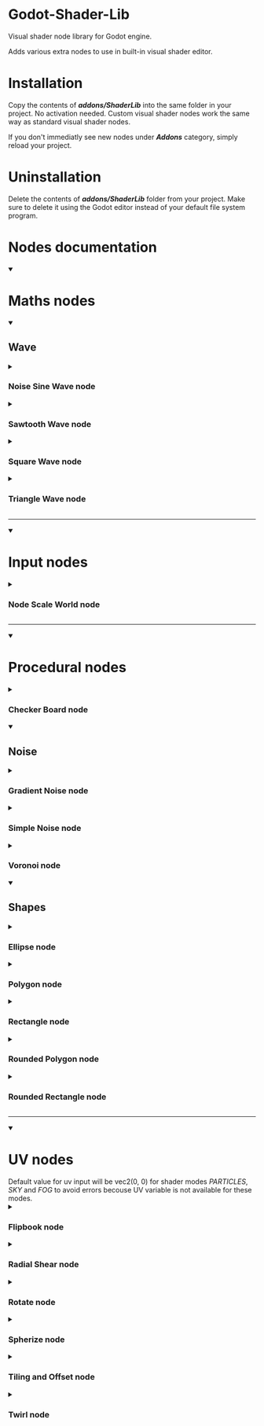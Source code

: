 # Godot-Shader-Lib
Visual shader node library for Godot engine.

Adds various extra nodes to use in built-in visual shader editor.
# Installation
Copy the contents of **_addons/ShaderLib_** into the same folder in your project. No activation needed. Custom visual shader nodes work the same way as standard visual shader nodes.

If you don't immediatly see new nodes under **_Addons_** category, simply reload your project.
# Uninstallation
Delete the contents of **_addons/ShaderLib_** folder from your project. Make sure to delete it using the Godot editor instead of your default file system program.
# Nodes documentation
<details open>
<summary><h1>Maths nodes</h1></summary>
<details open>
<summary><h2>Wave</h2></summary>
<details>
<summary><h3>Noise Sine Wave node</h3></summary>
Returns the sine of the value of input <b><i>in</i></b>. For variance, psuedo-random noise is added to the amplitude of the sine wave, within a range determined by input <b><i>min max</i></b>.
<hr>

**Inputs**
|Name|Type|Binding|Description|
|---|---|---|---|
|in|Dynamic vector|none|Input value|
|min max|vec2|none|Minimum and Maximum values for noise intensity|
  
**Outputs**
|Name|Type|Binding|Description|
|---|---|---|---|
|out|Dynamic vector|None|Output value|
___
</details>
<details>
<summary><h3>Sawtooth Wave node</h3></summary>
Returns a sawtooth wave from the value of input <b><i>in</i></b>. Resulting output values will be between -1 and 1.
<hr>

**Inputs**
|Name|Type|Binding|Description|
|---|---|---|---|
|in|Dynamic vector|none|Input value|
  
**Outputs**
|Name|Type|Binding|Description|
|---|---|---|---|
|out|Dynamic vector|None|Output value|
___
</details>
<details>
<summary><h3>Square Wave node</h3></summary>
Returns a square wave from the value of input <b><i>in</i></b>. Resulting output values will be between -1 and 1.
<hr>

**Inputs**
|Name|Type|Binding|Description|
|---|---|---|---|
|in|Dynamic vector|none|Input value|
  
**Outputs**
|Name|Type|Binding|Description|
|---|---|---|---|
|out|Dynamic vector|None|Output value|
___
</details>
<details>
<summary><h3>Triangle Wave node</h3></summary>
Returns a triangle wave from the value of input <b><i>in</i></b>. Resulting output values will be between -1 and 1.
<hr>

**Inputs**
|Name|Type|Binding|Description|
|---|---|---|---|
|in|Dynamic vector|none|Input value|
  
**Outputs**
|Name|Type|Binding|Description|
|---|---|---|---|
|out|Dynamic vector|None|Output value|
___
</details>
</details>
</details>
<hr>
<details open>
<summary><h1>Input nodes</h1></summary>
<details>
<summary><h3>Node Scale World node</h3></summary>
Provides accees to node scale in world space.
<hr>

**Outputs**
|Name|Type|Binding|Description|
|---|---|---|---|
|scale|vec3|None|Node/object scale in world space|
___
</details>
</details>
<hr>
<details open>
<summary><h1>Procedural nodes</h1></summary>
<details>
<summary><h3>Checker Board node</h3></summary>
Generates a checkerboard of alternating colors between inputs <b><i>color A</i></b> and <b><i>color B</i></b> based on input UV.
<hr>  

**Inputs**
|Name|Type|Binding|Description|
|---|---|---|---|
|uv|vec2|UV|Input UV value|
|color a|vec3|none|First checker color|
|color b|vec3|none|Second checker color|
|frequency|vec2|none|Scale of checkerboard per axis|
  
**Outputs**
|Name|Type|Binding|Description|
|---|---|---|---|
|output|vec3|None|Output checkerboard value|
___
</details>
<details open>
<summary><h2>Noise</h2></summary>
<details>
<summary><h3>Gradient Noise node</h3></summary>
Generates a gradient, or Perlin noise based on input UV. The resulting <b><i>output</i></b> values will be between -1 and 1.
<hr>

**Inputs**
|Name|Type|Binding|Description|
|---|---|---|---|
|uv|vec2|UV|Input UV value|
|scale|float|none|Noise scale|
  
**Outputs**
|Name|Type|Binding|Description|
|---|---|---|---|
|output|float|None|Output noise value|
___
</details>
<details>
<summary><h3>Simple Noise node</h3></summary>
Generates a simplex, or value noise based on input UV. The resulting <b><i>output</i></b> values will be between 0 and 1.
<hr>

**Inputs**
|Name|Type|Binding|Description|
|---|---|---|---|
|uv|vec2|UV|Input UV value|
|scale|float|none|Noise scale|
  
**Outputs**
|Name|Type|Binding|Description|
|---|---|---|---|
|output|float|None|Output noise value|
___
</details>
<details>
<summary><h3>Voronoi node</h3></summary>
Generates a Voronoi or Worley noise based on input UV. Voronoi noise is generated by calculating distances between a pixel and a lattice of points. By offsetting these points by a pseudo-random number, controlled by <b><i>angle offset</i></b>, a cluster of cells can be generated.
<hr>

**Inputs**
|Name|Type|Binding|Description|
|---|---|---|---|
|uv|vec2|UV|Input UV value|
|cell density|float|none|Density of generated cells|
|angle offset|float|none|Offset values for points|
  
**Outputs**
|Name|Type|Binding|Description|
|---|---|---|---|
|output|float|None|Output noise value|
|cells|float|None|Raw cell data|
___
</details>
</details>
<details open>
<summary><h2>Shapes</h2></summary>
<details>
<summary><h3>Ellipse node</h3></summary>
Generates an ellipse shape based on input UV at the size specified by inputs <b><i>width</i></b> and <b><i>height</i></b>. The generated shape can be offset or tiled by connecting a <b><i>TilingAndOffset</i></b> node. Note that in order to preserve the ability to offset the shape within the UV space the shape will not automatically repeat if tiled. To achieve a repeating dot effect first connect your <b><i>TilingAndOffset</i></b> output through a <b><i>Fract</i></b> node.
<hr>

**Inputs**
|Name|Type|Binding|Description|
|---|---|---|---|
|uv|vec2|UV|Input UV value|
|width|float|none|Ellipse width|
|height|float|none|Ellipse height|
  
**Outputs**
|Name|Type|Binding|Description|
|---|---|---|---|
|output|float|None|Output ellipse value|
___
</details>
<details>
<summary><h3>Polygon node</h3></summary>
Generates a regular polygon shape based on input UV at the size specified by inputs <b><i>width</i></b> and <b><i>height</i></b>. The polygon's amount of sides is determined by input <b><i>sides</i></b>. The generated shape can be offset or tiled by connecting a <b><i>TilingAndOffset</i></b> node. Note that in order to preserve the ability to offset the shape within the UV space the shape will not automatically repeat if tiled. To achieve a repeating polygon effect first connect your <b><i>TilingAndOffset</i></b> output through a <b><i>Fract</i></b> node.
<hr>

**Inputs**
|Name|Type|Binding|Description|
|---|---|---|---|
|uv|vec2|UV|Input UV value|
|sides|int|none|Number of sides of the polygon|
|width|float|none|Polygon width|
|height|float|none|Polygon height|
  
**Outputs**
|Name|Type|Binding|Description|
|---|---|---|---|
|output|float|None|Output polygon value|
___
</details>
<details>
<summary><h3>Rectangle node</h3></summary>
Generates a rectangle shape based on input UV at the size specified by inputs <b><i>width</i></b> and <b><i>height</i></b>. The generated shape can be offset or tiled by connecting a <b><i>TilingAndOffset</i></b> node. Note that in order to preserve the ability to offset the shape within the UV space the shape will not automatically repeat if tiled. To achieve a repeating rectangle effect first connect your <b><i>TilingAndOffset</i></b> output through a <b><i>Fract</i></b> node.
<hr>

**Inputs**
|Name|Type|Binding|Description|
|---|---|---|---|
|uv|vec2|UV|Input UV value|
|width|float|none|Rectangle width|
|height|float|none|Rectangle height|
  
**Outputs**
|Name|Type|Binding|Description|
|---|---|---|---|
|output|float|None|Output rectangle value|
___
</details>
<details>
<summary><h3>Rounded Polygon node</h3></summary>
Generates a rounded polygon shape based on input UV at the size specified by inputs <b><i>width</i></b> and <b><i>height</i></b>. The polygon's amount of sides is determined by input <b><i>sides</i></b>. The radius of each corner is defined by input <b><i>roundnesss</i></b>. The generated shape can be offset or tiled by connecting a <b><i>TilingAndOffset</i></b> node. Note that in order to preserve the ability to offset the shape within the UV space the shape will not automatically repeat if tiled. To achieve a repeating rounded polygon effect first connect your <b><i>TilingAndOffset</i></b> output through a <b><i>Fract</i></b> node.
<hr>

**Inputs**
|Name|Type|Binding|Description|
|---|---|---|---|
|uv|vec2|UV|Input UV value|
|width|float|none|Rounded polygon width|
|height|float|none|Rounded polygon height|
|sides|int|none|Number of sides of the polygon|
|roundness|float|none|Corner radius|
  
**Outputs**
|Name|Type|Binding|Description|
|---|---|---|---|
|output|float|None|Output rounded polygon value|
___
</details>
<details>
<summary><h3>Rounded Rectangle node</h3></summary>
Generates a rounded rectangle shape based on input UV at the size specified by inputs <b><i>width</i></b> and <b><i>height</i></b>. The radius of each corner is defined by input <b><i>radius</i></b>. The generated shape can be offset or tiled by connecting a <b><i>TilingAndOffset</i></b> node. Note that in order to preserve the ability to offset the shape within the UV space the shape will not automatically repeat if tiled. To achieve a repeating rounded rectangle effect first connect your <b><i>TilingAndOffset</i></b> output through a <b><i>Fract</i></b> node.
<hr>

**Inputs**
|Name|Type|Binding|Description|
|---|---|---|---|
|uv|vec2|UV|Input UV value|
|width|float|none|Rounded rectangle width|
|height|float|none|Rounded rectangle height|
|radius|float|none|Corner radius|
  
**Outputs**
|Name|Type|Binding|Description|
|---|---|---|---|
|output|float|None|Output rounded rectangle value|
___
</details>
</details>
</details>
<hr>
<details open>
<summary><h1>UV nodes</h1></summary>
Default value for uv input will be vec2(0, 0) for shader modes <i>PARTICLES</i>, <i>SKY</i> and <i>FOG</i> to avoid errors becouse UV variable is not available for these modes.
<details>
<summary><h3>Flipbook node</h3></summary>
Creates a flipbook, or texture sheet animation, of the UVs supplied to input UV. The amount of tiles on the sheet are defined by the values of the inputs <b><i>rows</i></b> and <b><i>columns</i></b>.<br><br>
<i>This node is only available in shader modes SPATIAL and CANVAS ITEM.</i>
This node can be used to create a texture animation functionality, commonly used for particle effects and sprites.
<hr>

**Inputs**
|Name|Type|Binding|Description|
|---|---|---|---|
|uv|vec2|UV|Input UV value|
|rows|int|none|Amount of horizontal tiles in texture sheet|
|columns|int|none|Amount of vertical tiles in texture sheet|
|start frame|int|none|Start tile index texture sheet|
|end frame|int|none|End tile index texture sheet|
|anim speed|float|none|Animation speed|

**Outputs**
|Name|Type|Binding|Description|
|---|---|---|---|
|uv|vec2|None|Output UV value|
___
</details>
<details>
<summary><h3>Radial Shear node</h3></summary>
Applies a radial shear warping effect similar to a wave to the value of input UV.
<hr>

**Inputs**
|Name|Type|Binding|Description|
|---|---|---|---|
|uv|vec2|UV|Input UV value|
|center|vec2|none|Center reference point|
|strength|float|none|Strength of the effect|
|offset|vec2|none|Individual channel offsets|

**Outputs**
|Name|Type|Binding|Description|
|---|---|---|---|
|uv|vec2|None|Output UV value|
___
</details>
<details>
<summary><h3>Rotate node</h3></summary>
Rotates value of input UV around a reference point defined by input <b><i>center</i></b> by the amount of input <b><i>rotation</i></b>.
<hr>

**Inputs**
|Name|Type|Binding|Description|
|---|---|---|---|
|uv|vec2|UV|Input UV value|
|center|vec2|none|Center reference point|
|rotation|float|none|Rotation amount in radians|
|use degrees|bool|none|Use degrees instead of radians for <b><i>rotation</i></b> amount|

**Outputs**
|Name|Type|Binding|Description|
|---|---|---|---|
|uv|vec2|None|Output UV value|
___
</details>
<details>
<summary><h3>Spherize node</h3></summary>
Applies a spherical warping effect similar to a fisheye camera lens to the value of input UV.
<hr>

**Inputs**
|Name|Type|Binding|Description|
|---|---|---|---|
|uv|vec2|UV|Input UV value|
|center|vec2|none|Center reference point|
|strength|float|none|Strength of the effect|
|offset|vec2|none|Individual channel offsets|

**Outputs**
|Name|Type|Binding|Description|
|---|---|---|---|
|uv|vec2|None|Output UV value|
___
</details>
<details>
<summary><h3>Tiling and Offset node</h3></summary>
Tiles and offsets the value of input UV by the inputs <b><i>tiling</i></b> and <b><i>offset</i></b> respectively. This is commonly used for detail maps and scrolling textures over TIME.
<hr>

**Inputs**
|Name|Type|Binding|Description|
|---|---|---|---|
|uv|vec2|UV|Input UV value|
|tiling|vec2|none|Amount of tiling to apply per channel|
|offset|vec2|none|Amount of offset to apply per channel|

**Outputs**
|Name|Type|Binding|Description|
|---|---|---|---|
|uv|vec2|None|Output UV value|
___
</details>
<details>
<summary><h3>Twirl node</h3></summary>
Applies a twirl warping effect similar to a black hole to the value of input UV.
<hr>

**Inputs**
|Name|Type|Binding|Description|
|---|---|---|---|
|uv|vec2|UV|Input UV value|
|center|vec2|none|Center reference point|
|strength|float|none|Strength of the effect|
|offset|vec2|none|Individual channel offsets|

**Outputs**
|Name|Type|Binding|Description|
|---|---|---|---|
|uv|vec2|None|Output UV value|
___
</details>
</details>